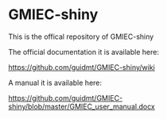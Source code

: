 # GMIEC-shiny
This is the offical repository of GMIEC-shiny

The official documentation it is available here:

https://github.com/guidmt/GMIEC-shiny/wiki

A manual it is available here:

https://github.com/guidmt/GMIEC-shiny/blob/master/GMIEC_user_manual.docx
